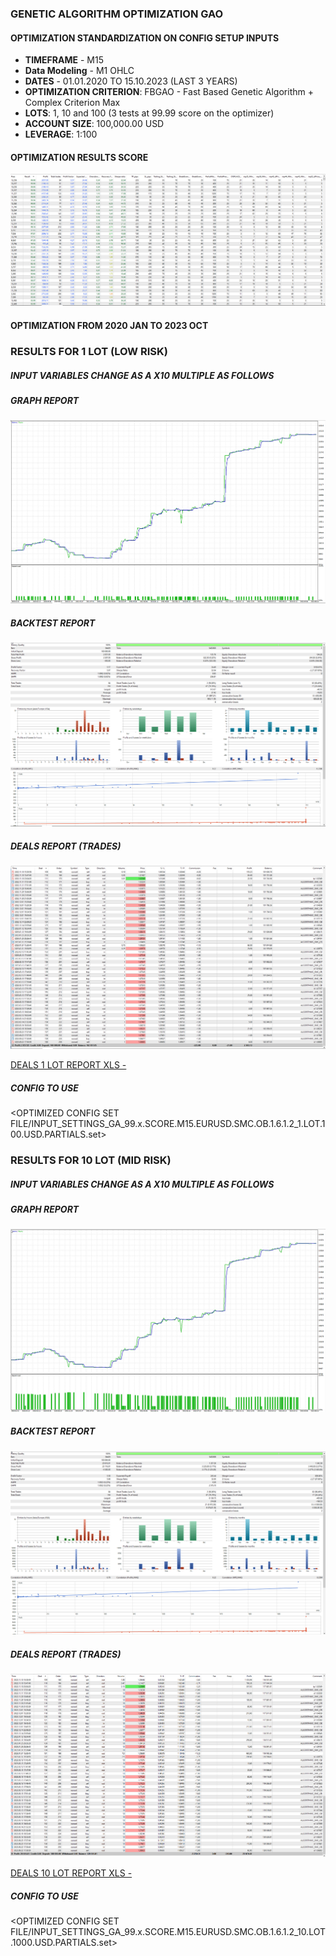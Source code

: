 ### GENETIC ALGORITHM OPTIMIZATION GAO
#### OPTIMIZATION STANDARDIZATION ON CONFIG SETUP INPUTS
 - **TIMEFRAME** - M15
 - **Data Modeling** - M1 OHLC
 - **DATES** - 01.01.2020 TO 15.10.2023 (LAST 3 YEARS)
 - **OPTIMIZATION CRITERION**: FBGAO - Fast Based Genetic Algorithm + Complex Criterion Max
 - **LOTS**: 1, 10 and 100 (3 tests at 99.99 score on the optimizer)
 - **ACCOUNT SIZE**: 100,000.00 USD
 - **LEVERAGE**: 1:100

#### OPTIMIZATION RESULTS SCORE
![OPTIMIZER RESULTS SCORE](REPORTS/OPTIMIZATION_SCREENSHOT.png)

#### OPTIMIZATION FROM 2020 JAN TO 2023 OCT

### RESULTS FOR 1 LOT (LOW RISK)
##### INPUT VARIABLES CHANGE AS A X10 MULTIPLE AS FOLLOWS

##### GRAPH REPORT
![GRAPH 1 LOT REPORT -](REPORTS/GRAPH_1_LOTS_100.USD_PARTIALS.png)
##### BACKTEST REPORT
![BACKTEST 1 LOT REPORT -](REPORTS/BACKTEST_1_LOTS_100.USD_PARTIALS.png)
##### DEALS REPORT (TRADES)
![DEALS 1 LOT REPORT - ](REPORTS/DEALS_1_LOTS_100.USD_PARTIALS.png)

[DEALS 1 LOT REPORT XLS - ](REPORTS/ReportTester-1051916509-1LOT.100.USD.PARTIALS.xlsx)

##### CONFIG TO USE
<OPTIMIZED CONFIG SET FILE/INPUT_SETTINGS_GA_99.x.SCORE.M15.EURUSD.SMC.OB.1.6.1.2_1.LOT.100.USD.PARTIALS.set>

### RESULTS FOR 10 LOT (MID RISK)
##### INPUT VARIABLES CHANGE AS A X10 MULTIPLE AS FOLLOWS

##### GRAPH REPORT
![GRAPH 10 LOT REPORT -](REPORTS/GRAPH_10_LOTS_1000USD_PARTIALS.png)
##### BACKTEST REPORT
![BACKTEST 10 LOT REPORT -](REPORTS/BACKTEST_10_LOTS_1000USD_PARTIALS.png)
##### DEALS REPORT (TRADES)
![DEALS 10 LOT REPORT - ](REPORTS/DEALS_10_LOTS_1000.USD_PARTIALS.png)

[DEALS 10 LOT REPORT XLS - ](REPORTS/ReportTester-1051916509-10LOT.1000.USD.PARTIALS.xlsx)

##### CONFIG TO USE
<OPTIMIZED CONFIG SET FILE/INPUT_SETTINGS_GA_99.x.SCORE.M15.EURUSD.SMC.OB.1.6.1.2_10.LOT.1000.USD.PARTIALS.set>